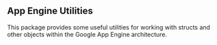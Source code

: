 ## App Engine Utilities

This package provides some useful utilities for working with
structs and other objects within the Google App Engine architecture.